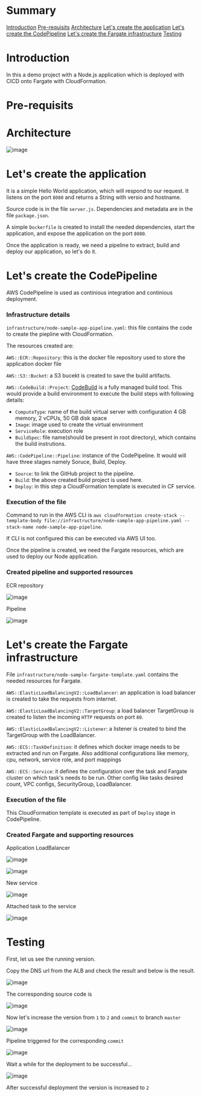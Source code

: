 # Summary
[Introduction](https://github.com/Kirity/fargate-cicd-demo#introduction)
[Pre-requisits](https://github.com/Kirity/fargate-cicd-demo#pre-requisits)
[Architecture](https://github.com/Kirity/fargate-cicd-demo#architecture)
[Let's create the application](https://github.com/Kirity/fargate-cicd-demo#lets-create-the-application)
[Let's create the CodePipeline](https://github.com/Kirity/fargate-cicd-demo#lets-create-the-codepipeline)
[Let's create the Fargate infrastructure](https://github.com/Kirity/fargate-cicd-demo#lets-create-the-fargate-infrastructure)
[Testing](https://github.com/Kirity/fargate-cicd-demo#testing)

# Introduction

In this a demo project with a Node.js application which is deployed with CICD onto Fargate with CloudFormation.

# Pre-requisits

# Architecture

![image](https://user-images.githubusercontent.com/15073157/193616398-28088cea-2557-4e8d-89bd-5c9d6418d8b4.png)


# Let's create the application

It is a simple Hello World application, which will respond to our request. It listens on the port `8080` and returns a String with versio and hostname.

Source code is in the file `server.js`. Dependencies and metadata are in the file `package.json`.

A simple `Dockerfile` is created to install the needed dependencies, start the application, and expose the application on the port `8080`.

Once the application is ready, we need a pipeline to extract, build and deploy our application, so let's do it.

# Let's create the CodePipeline

AWS CodePipeline is used as continious integration and continious deployment.

### Infrastructure details
`infrastructure/node-sample-app-pipeline.yaml`: this file contains the code to create the piepline with CloudFormation.

The resources created are:

`AWS::ECR::Repository`: this is the docker file repository used to store the application docker file

`AWS::S3::Bucket`: a S3 bucekt is created to save the build artifacts.

`AWS::CodeBuild::Project`: [CodeBuild](https://aws.amazon.com/codebuild/) is a fully managed build tool. This would provide a build environment to execute the build steps with following details:
  - `ComputeType`: name of the build virtual server with configuration 4 GB memory, 2 vCPUs, 50 GB disk space
  - `Image`: image used to create the virtual environment
  - `ServiceRole`: execution role
  - `BuildSpec`: file name(should be present in root directory), which contains the build instrutions.

`AWS::CodePipeline::Pipeline`: instance of the CodePipeline. It would will have three stages namely Soruce, Build, Deploy.
  - `Source`: to link the GitHub project to the pipeline.
  - `Build`: the above created build project is used here.
  - `Deploy`: in this step a CloudFormation template is executed in CF service. 

### Execution of the file

Command to run in the AWS CLI is `aws cloudformation create-stack --template-body file://infrastructure/node-sample-app-pipeline.yaml --stack-name node-sample-app-pipeline`.

If CLI is not configured this can be executed via AWS UI too.

Once the pipeline is created, we need the Fargate resources, which are used to deploy our Node application.

### Created pipeline and supported resources

ECR repository

![image](https://user-images.githubusercontent.com/15073157/193581731-22ad6b40-9778-41d0-a1ad-8bdb563501b5.png)

Pipeline

![image](https://user-images.githubusercontent.com/15073157/193584105-ec50b743-a807-4898-876b-f02729e33f77.png)


# Let's create the Fargate infrastructure

File `infrastructure/node-sample-fargate-template.yaml` contains the needed resources for Fargate.

`AWS::ElasticLoadBalancingV2::LoadBalancer`: an application is load balancer is created to take the requests from internet. 

`AWS::ElasticLoadBalancingV2::TargetGroup`: a load balancer TargetGroup is created to listen the incoming `HTTP` requests on port `80`.

`AWS::ElasticLoadBalancingV2::Listener`: a listener is created to bind the TargetGroup with the LoadBalancer.

`AWS::ECS::TaskDefinition`: it defines which docker image needs to be extracted and run on Fargate. Also additional configurations like  memory, cpu, network, service role, and port mappings

`AWS::ECS::Service`: it defines the configuration over the task and Fargate cluster on which task's needs to be run. Other config like tasks desired count, VPC configs, SecurityGroup, LoadBalancer.

### Execution of the file

This CloudFormation template is executed as part of `Deploy` stage in CodePipeline.

### Created Fargate and supporting resources

Application LoadBalancer

![image](https://user-images.githubusercontent.com/15073157/193603572-b83164e0-c0dc-4a1d-b5a3-516d7c91c6d2.png)

![image](https://user-images.githubusercontent.com/15073157/193603954-748626eb-35b8-44a5-85c0-89b92d1f6126.png)

New service

![image](https://user-images.githubusercontent.com/15073157/193604240-ab41b957-3ed5-4818-a532-4fd3aedf69b8.png)

Attached task to the service

![image](https://user-images.githubusercontent.com/15073157/193604870-ebe91ea7-e4f3-4e64-a461-5410685a31fa.png)


# Testing

First, let us see the running version.

Copy the DNS url from the ALB and check the result and below is the result.

![image](https://user-images.githubusercontent.com/15073157/193605517-cc37c6fa-91bc-471e-8812-311f33857cc4.png)

The corresponding source code is 

![image](https://user-images.githubusercontent.com/15073157/193605699-8190c70d-260b-454e-9eea-12df2d81b980.png)


Now let's increase the version from `1` to `2` and `commit` to branch `master`

![image](https://user-images.githubusercontent.com/15073157/193606194-348155a2-1ae2-4403-83a6-135296337991.png)

Pipeline triggered for the corresponding `commit`

![image](https://user-images.githubusercontent.com/15073157/193606363-a5614d5e-003f-4b15-95aa-769c09535cbe.png)

Wait a while for the deployment to be successful...

![image](https://user-images.githubusercontent.com/15073157/193609534-20199d44-02ee-47ad-b1d1-3dec7d4ee135.png)

After successful deployment the version is increased to `2`
